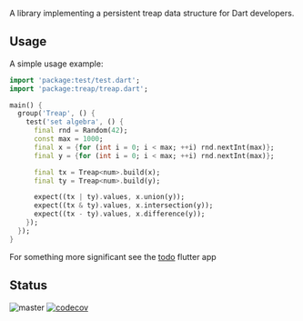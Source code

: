 A library implementing a persistent treap data structure for Dart developers.

## Usage

A simple usage example:

```dart
import 'package:test/test.dart';
import 'package:treap/treap.dart';

main() {
  group('Treap', () {
    test('set algebra', () {
      final rnd = Random(42);
      const max = 1000;
      final x = {for (int i = 0; i < max; ++i) rnd.nextInt(max)};
      final y = {for (int i = 0; i < max; ++i) rnd.nextInt(max)};

      final tx = Treap<num>.build(x);
      final ty = Treap<num>.build(y);

      expect((tx | ty).values, x.union(y));
      expect((tx & ty).values, x.intersection(y));
      expect((tx - ty).values, x.difference(y));
    });
  });
}
```

For something more significant see the [todo](example/todo/) flutter app

## Status

![master](https://github.com/nielsenko/treap/actions/workflows/dart.yml/badge.svg?branch=master)
[![codecov](https://codecov.io/gh/nielsenko/treap/branch/master/graph/badge.svg?token=JI1PHY21A5)](https://codecov.io/gh/nielsenko/treap)
